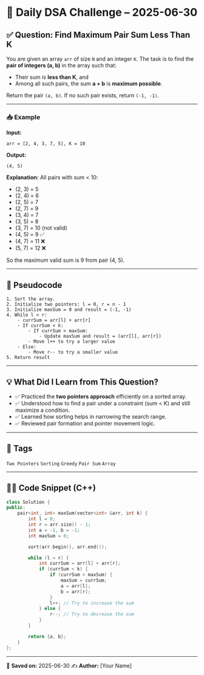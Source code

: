 # 🧠 Daily DSA Challenge – 2025-06-30

## ✅ Question: Find Maximum Pair Sum Less Than K

You are given an array `arr` of size `N` and an integer `K`. The task is to find the **pair of integers (a, b)** in the array such that:

* Their sum is **less than K**, and
* Among all such pairs, the sum **a + b** is **maximum possible**.

Return the pair `(a, b)`. If no such pair exists, return `(-1, -1)`.

---

### 📥 Example

**Input:**

```
arr = [2, 4, 3, 7, 5], K = 10
```

**Output:**

```
(4, 5)
```

**Explanation:**
All pairs with sum < 10:

* (2, 3) = 5
* (2, 4) = 6
* (2, 5) = 7
* (2, 7) = 9
* (3, 4) = 7
* (3, 5) = 8
* (3, 7) = 10 (not valid)
* (4, 5) = 9 ✅
* (4, 7) = 11 ❌
* (5, 7) = 12 ❌

So the maximum valid sum is 9 from pair (4, 5).

---

## 🔧 Pseudocode

```
1. Sort the array.
2. Initialize two pointers: l = 0, r = n - 1
3. Initialize maxSum = 0 and result = (-1, -1)
4. While l < r:
    - currSum = arr[l] + arr[r]
    - If currSum < k:
        - If currSum > maxSum:
            - Update maxSum and result = (arr[l], arr[r])
        - Move l++ to try a larger value
    - Else:
        - Move r-- to try a smaller value
5. Return result
```

---

## 💡 What Did I Learn from This Question?

* ✅ Practiced the **two pointers approach** efficiently on a sorted array.
* ✅ Understood how to find a pair under a constraint (sum < K) and still maximize a condition.
* ✅ Learned how sorting helps in narrowing the search range.
* ✅ Reviewed pair formation and pointer movement logic.

---

## 🌿 Tags

`Two Pointers` `Sorting` `Greedy` `Pair Sum` `Array`

---

## 🧑‍💻 Code Snippet (C++)

```cpp
class Solution {
public:
    pair<int, int> maxSum(vector<int> &arr, int k) {
        int l = 0;
        int r = arr.size() - 1;
        int a = -1, b = -1;
        int maxSum = 0;

        sort(arr.begin(), arr.end());

        while (l < r) {
            int currSum = arr[l] + arr[r];
            if (currSum < k) {
                if (currSum > maxSum) {
                    maxSum = currSum;
                    a = arr[l];
                    b = arr[r];
                }
                l++; // Try to increase the sum
            } else {
                r--; // Try to decrease the sum
            }
        }

        return {a, b};
    }
};
```

---

📅 **Saved on:** 2025-06-30
✍️ **Author:** \[Your Name]
